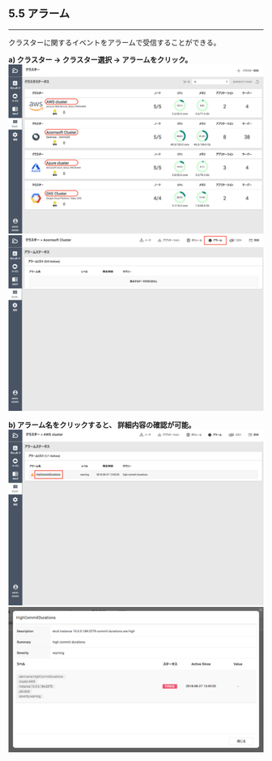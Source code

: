 ## 5.5 アラーム

---

クラスターに関するイベントをアラームで受信することができる。

**a\) クラスター → クラスター選択 → アラームをクリック。**![](/assets/JP/2.5/5.5_1.png)![](/assets/JP/2.5/5.5_2.png)

**b\) アラーム名をクリックすると、 詳細内容の確認が可能。**  
![](/assets/JP/2.5/5.5_3.png)![](/assets/JP/2.5/5.5_4.png)

